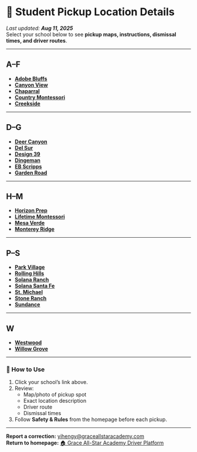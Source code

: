 # 📍 Student Pickup Location Details

_Last updated: **Aug 11, 2025**_  
Select your school below to see **pickup maps, instructions, dismissal times, and driver routes**.

---

## A–F
- [**Adobe Bluffs**](Pickup_Location/Adobe_Bluffs.md)
- [**Canyon View**](Pickup_Location/Canyon_View.md)
- [**Chaparral**](Pickup_Location/Chaparral.md)
- [**Country Montessori**](Pickup_Location/Country.md)
- [**Creekside**](Pickup_Location/Creekside.md)

---

## D–G
- [**Deer Canyon**](Pickup_Location/Deer_Canyon.md)
- [**Del Sur**](Pickup_Location/Del_Sur.md)
- [**Design 39**](Pickup_Location/Design_39.md)
- [**Dingeman**](Pickup_Location/Dingeman.md)
- [**EB Scripps**](Pickup_Location/EB_Scripps.md)
- [**Garden Road**](Pickup_Location/Garden_Road.md)

---

## H–M
- [**Horizon Prep**](Pickup_Location/Horizon_Prep.md)
- [**Lifetime Montessori**](Pickup_Location/Lifetime.md)
- [**Mesa Verde**](Pickup_Location/Mesa_Verde.md)
- [**Monterey Ridge**](Pickup_Location/Monterey_Ridge.md)

---

## P–S
- [**Park Village**](Pickup_Location/Park_Village.md)
- [**Rolling Hills**](Pickup_Location/Rolling_Hills.md)
- [**Solana Ranch**](Pickup_Location/Solana_Ranch.md)
- [**Solana Santa Fe**](Pickup_Location/Solana_Santa_Fe.md)
- [**St. Michael**](Pickup_Location/St_Michael.md)
- [**Stone Ranch**](Pickup_Location/Stone_Ranch.md)
- [**Sundance**](Pickup_Location/Sundance.md)

---

## W
- [**Westwood**](Pickup_Location/Westwood.md)
- [**Willow Grove**](Pickup_Location/Willow_Grove.md)

---

### 📌 How to Use
1. Click your school’s link above.
2. Review:
   - Map/photo of pickup spot
   - Exact location description
   - Driver route
   - Dismissal times
3. Follow **Safety & Rules** from the homepage before each pickup.

---

**Report a correction:** [yihengy@graceallstaracademy.com](mailto:yihengy@graceallstaracademy.com)  
**Return to homepage:** [🏠 Grace All-Star Academy Driver Platform](./README.md)

